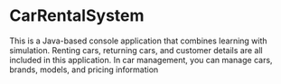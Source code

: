 # CarRentalSystem

This is a Java-based console application that combines learning with simulation. 
Renting cars, returning cars, and customer details are all included in this application.
In car management, you can manage cars, brands, models, and pricing information
